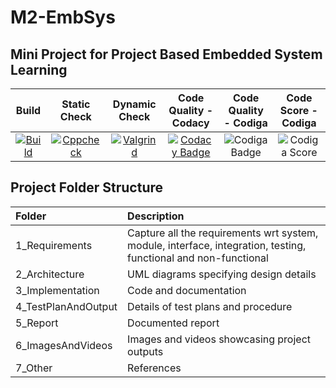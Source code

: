 # M2-EmbSys
## Mini Project for Project Based Embedded System Learning

|  Build  | Static Check | Dynamic Check | Code Quality - Codacy | Code Quality - Codiga | Code Score - Codiga |
| :-----: | :----------: | :-----------: | :-------------------: | :-------------------: | :-----------------: |
|[![Build](https://github.com/shashwat2811/M2-EmbSys/actions/workflows/Build.yml/badge.svg)](https://github.com/shashwat2811/M2-EmbSys/actions/workflows/Build.yml) | [![Cppcheck](https://github.com/shashwat2811/M2-EmbSys/actions/workflows/c-cpp.yml/badge.svg)](https://github.com/shashwat2811/M2-EmbSys/actions/workflows/c-cpp.yml) | [![Valgrind](https://github.com/shashwat2811/M2-EmbSys/actions/workflows/Valgrind.yml/badge.svg)](https://github.com/shashwat2811/M2-EmbSys/actions/workflows/Valgrind.yml) | [![Codacy Badge](https://app.codacy.com/project/badge/Grade/c296bd7c9cc742dc92897778cdaa6391)](https://www.codacy.com/gh/shashwat2811/M2-EmbSys/dashboard?utm_source=github.com&amp;utm_medium=referral&amp;utm_content=shashwat2811/M2-EmbSys&amp;utm_campaign=Badge_Grade) | ![Codiga Badge](https://api.codiga.io/project/31676/status/svg) | ![Codiga Score](https://api.codiga.io/project/31676/score/svg) |

## Project Folder Structure 
| Folder              | Description                                                                                                     |
| :------------------ | :-------------------------------------------------------------------------------------------------------------- |
| 1_Requirements      | Capture all the requirements wrt system, module, interface, integration, testing, functional and non-functional |
| 2_Architecture      | UML diagrams specifying design details                                                                          |
| 3_Implementation    | Code and documentation                                                                                          |
| 4_TestPlanAndOutput | Details of test plans and procedure                                                                             |
| 5_Report            | Documented report                                                                                               |
| 6_ImagesAndVideos   | Images and videos showcasing project outputs                                                                    |
| 7_Other             | References                                                                                                      |
